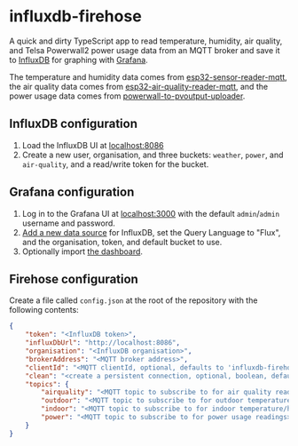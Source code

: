 # influxdb-firehose
A quick and dirty TypeScript app to read temperature, humidity, air quality, and Telsa Powerwall2 power usage data from an MQTT broker and save it to [InfluxDB](https://www.influxdata.com/downloads/) for graphing with [Grafana](https://grafana.com).

The temperature and humidity data comes from [esp32-sensor-reader-mqtt](https://github.com/VirtualWolf/esp32-sensor-reader-mqtt), the air quality data comes from [esp32-air-quality-reader-mqtt](https://github.com/VirtualWolf/esp32-air-quality-reader-mqtt), and the power usage data comes from [powerwall-to-pvoutput-uploader](https://github.com/VirtualWolf/powerwall-to-pvoutput-uploader).

## InfluxDB configuration
1. Load the InfluxDB UI at [localhost:8086](http://localhost:8086)
2. Create a new user, organisation, and three buckets: `weather`, `power`, and `air-quality`, and a read/write token for the bucket.

## Grafana configuration
1. Log in to the Grafana UI at [localhost:3000](http://localhost:3000) with the default `admin`/`admin` username and password.
2. [Add a new data source](https://grafana.com/docs/grafana/latest/datasources/add-a-data-source/) for InfluxDB, set the Query Language to "Flux", and the organisation, token, and default bucket to use.
3. Optionally import [the dashboard](config/dashboard.json).

## Firehose configuration
Create a file called `config.json` at the root of the repository with the following contents:

```json
{
    "token": "<InfluxDB token>",
    "influxDbUrl": "http://localhost:8086",
    "organisation": "<InfluxDB organisation>",
    "brokerAddress": "<MQTT broker address>",
    "clientId": "<MQTT clientId, optional, defaults to 'influxdb-firehose'>",
    "clean": "<create a persistent connection, optional, boolean, default is false>",
    "topics": {
        "airquality": "<MQTT topic to subscribe to for air quality readings>",
        "outdoor": "<MQTT topic to subscribe to for outdoor temperature/humidity readings>",
        "indoor": "<MQTT topic to subscribe to for indoor temperature/humidity readings>",
        "power": "<MQTT topic to subscribe to for power usage readings>"
    }
}
```

